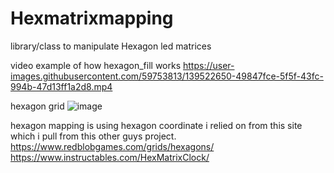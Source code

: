 # Hexmatrixmapping
library/class to manipulate Hexagon led matrices

video example of how hexagon_fill works
https://user-images.githubusercontent.com/59753813/139522650-49847fce-5f5f-43fc-994b-47d13ff1a2d8.mp4


hexagon grid
![image](https://user-images.githubusercontent.com/59753813/139522458-f6a40fdb-ccfd-4e3c-9bca-c0abe4f80ed3.png)

hexagon mapping is using hexagon coordinate i relied on from this site which i pull from this other guys project.
https://www.redblobgames.com/grids/hexagons/
https://www.instructables.com/HexMatrixClock/




